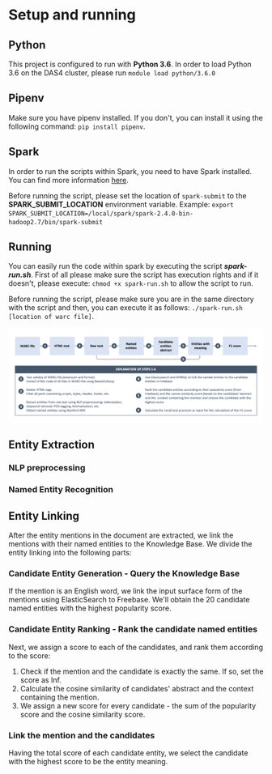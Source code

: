 # Setup and running
## Python
This project is configured to run with **Python 3.6**. In order to load Python 3.6 on the DAS4 cluster, please run `module load python/3.6.0`

## Pipenv
Make sure you have pipenv installed. If you don't, you can install it using the following command: `pip install pipenv`.

## Spark
In order to run the scripts within Spark, you need to have Spark installed. You can find more information [here](https://spark.apache.org/docs/latest/).

Before running the script, please set the location of `spark-submit` to the **SPARK_SUBMIT_LOCATION** environment variable. Example:
`export SPARK_SUBMIT_LOCATION=/local/spark/spark-2.4.0-bin-hadoop2.7/bin/spark-submit`
## Running
You can easily run the code within spark by executing the script ***spark-run.sh***. First of all please make sure the 
 script has execution rights and if it doesn't, please execute: `chmod +x spark-run.sh` to allow the script to run.
 
 Before running the script, please make sure you are in the same directory with the script and then, you can execute it as follows:
 `./spark-run.sh [location of warc file]`.

![Diagram of the process](Process_diagram.png)


## Entity Extraction
### NLP preprocessing

### Named Entity Recognition


## Entity Linking
After the entity mentions in the document are extracted, we link the mentions with their named entities to the Knowledge Base. We divide the entity linking into the following parts:

### Candidate Entity Generation - Query the Knowledge Base
If the mention is an English word, we link the input surface form of the mentions using ElasticSearch to Freebase. We'll obtain the 20 candidate named entities with the highest popularity score.

### Candidate Entity Ranking - Rank the candidate named entities
Next, we assign a score to each of the candidates, and rank them according to the score:
1. Check if the mention and the candidate is exactly the same. If so, set the score as Inf.
2. Calculate the cosine similarity of candidates' abstract and the context containing the mention.
3. We assign a new score for every candidate - the sum of the popularity score and the cosine similarity score.

### Link the mention and the candidates
Having the total score of each candidate entity, we select the candidate with the highest score to be the entity meaning.
